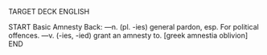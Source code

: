 TARGET DECK
ENGLISH

START
Basic
Amnesty
Back: —n. (pl. -ies) general pardon, esp. For political offences. —v. (-ies, -ied) grant an amnesty to. [greek amnestia oblivion]
END
